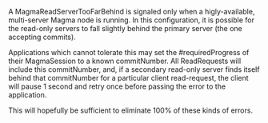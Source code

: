 A MagmaReadServerTooFarBehind is signaled only when a higly-available, multi-server Magma node is running.  In this configuration, it is possible for the read-only servers to fall slightly behind the primary server (the one accepting commits).

Applications which cannot tolerate this may set the #requiredProgress of their MagmaSession to a known commitNumber.  All ReadRequests will include this commitNumber, and, if a secondary read-only server finds itself behind that commitNumber for a particular client read-request, the client will pause 1 second and retry once before passing the error to the application.

This will hopefully be sufficient to eliminate 100% of these kinds of errors.
